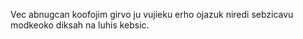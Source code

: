 Vec abnugcan koofojim girvo ju vujieku erho ojazuk niredi sebzicavu modkeoko diksah na luhis kebsic.